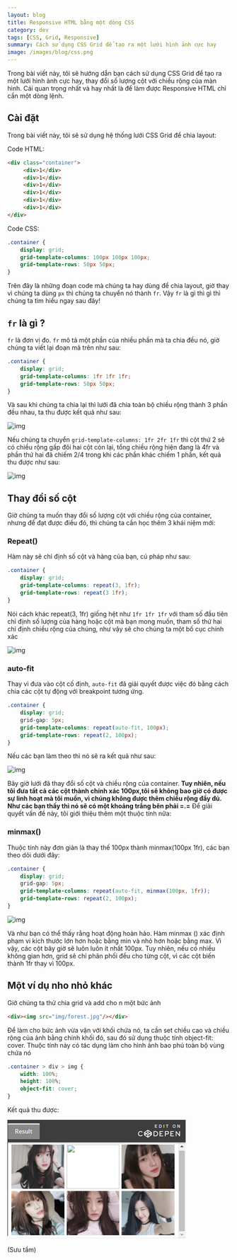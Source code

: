 ```yaml
---
layout: blog
title: Responsive HTML bằng một dòng CSS
category: dev
tags: [CSS, Grid, Responsive]
summary: Cách sử dụng CSS Grid để tạo ra một lưới hình ảnh cực hay
image: /images/blog/css.png
---
```

Trong bài viết này, tôi sẽ hướng dẫn bạn cách sử dụng CSS Grid để tạo ra một lưới hình ảnh cực hay, thay đổi số lượng cột với chiều rộng của màn hình. Cái quan trọng nhất và hay nhất là để làm được Responsive HTML chỉ cần một dòng lệnh.

## Cài đặt

Trong bài viết này, tôi sẽ sử dụng hệ thống lưới CSS Grid để chia layout:

Code HTML:

```html
<div class="container">
     <div>1</div>
     <div>1</div>
     <div>1</div>
     <div>1</div>
     <div>1</div>
     <div>1</div>
</div>
```

Code CSS:

```scss
.container {
    display: grid;
    grid-template-columns: 100px 100px 100px;
    grid-template-rows: 50px 50px;
}
```

Trên đây là những đoạn code mà chúng ta hay dùng để chia layout, giờ thay vì chúng ta dùng `px` thì chúng ta chuyển nó thành `fr`. Vậy `fr` là gì thì gì thì chúng ta tìm hiểu ngay sau đây!

## `fr` là gì ?

`fr` là đơn vị đo. `fr` mô tả một phần của nhiều phần mà ta chia đều nó, giờ chúng ta viết lại đoạn mã trên như sau:

```scss
.container {
    display: grid;
    grid-template-columns: 1fr 1fr 1fr;
    grid-template-rows: 50px 50px;
}
```

Và sau khi chúng ta chia lại thì lưới đã chia toàn bộ chiều rộng thành 3 phần đều nhau, ta thu được kết quả như sau:

![img](https://images.viblo.asia/9be09bb8-a6c4-470f-a9b1-47d997eb23e5.gif)

Nếu chúng ta chuyển `grid-template-columns: 1fr 2fr 1fr` thì cột thứ 2 sẽ có chiều rộng gấp đôi hai cột còn lại, tổng chiều rộng hiện đang là 4fr và phần thứ hai đã chiếm 2/4 trong khi các phần khác chiếm 1 phần, kết quả thu được như sau:

![img](https://images.viblo.asia/4eb99db7-6948-441c-9f65-832e2c9ff74f.gif)

## Thay đổi số cột

Giờ chúng ta muốn thay đổi số lượng cột với chiều rộng của container, nhưng để đạt được điều đó, thì chúng ta cần học thêm 3 khái niệm mới:

### Repeat()

Hàm này sẽ chỉ định số cột và hàng của bạn, cú pháp như sau:

```scss
.container {
    display: grid;
    grid-template-columns: repeat(3, 1fr);
    grid-template-rows: repeat(3 1fr);
}
```

Nói cách khác repeat(3, 1fr) giống hệt như `1fr 1fr 1fr` với tham số đầu tiên chỉ định số lượng của hàng hoặc cột mà bạn mong muốn, tham số thứ hai chỉ định chiều rộng của chúng, như vậy sẽ cho chúng ta một bố cục chính xác

![img](https://images.viblo.asia/1cf60569-09c3-4f3f-b559-d08ac90174ab.PNG)

### auto-fit

Thay vì đưa vào cột cố định, `auto-fit` đã giải quyết được việc đó bằng cách chia các cột tự động với breakpoint tương ứng.

```scss
.container {
    display: grid;
    grid-gap: 5px;
    grid-template-columns: repeat(auto-fit, 100px);
    grid-template-rows: repeat(2, 100px);
}
```

Nếu các bạn làm theo thì nó sẽ ra kết quả như sau:

![img](https://images.viblo.asia/22a7f499-0f99-4743-bb68-66a214d31f57.gif)

Bây giờ lưới đã thay đổi số cột và chiều rộng của container. **Tuy nhiên, nếu tôi đưa tất cả các cột thành chính xác 100px,tôi sẽ không bao giờ có được sự linh hoạt mà tôi muốn, vì chúng không được thêm chiều rộng đầy đủ. Như các bạn thấy thì nó sẽ có một khoảng trắng bên phải =.=** Để giải quyết vấn đề này, tôi giới thiệu thêm một thuộc tính nữa:

### minmax()

Thuộc tính này đơn giản là thay thế 100px thành minmax(100px 1fr), các bạn theo dõi dưới đây:

```scss
.container {
    display: grid;
    grid-gap: 5px;
    grid-template-columns: repeat(auto-fit, minmax(100px, 1fr));
    grid-template-rows: repeat(2, 100px);
}
```

![img](https://images.viblo.asia/2035b883-687a-48f9-858d-45e6076184b2.gif)

Và như bạn có thể thấy rằng hoạt động hoàn hảo. Hàm minmax () xác định phạm vi kích thước lớn hơn hoặc bằng min và nhỏ hơn hoặc bằng max. Vì vậy, các cột bây giờ sẽ luôn luôn ít nhất 100px. Tuy nhiên, nếu có nhiều không gian hơn, grid sẽ chỉ phân phối đều cho từng cột, vì các cột biến thành 1fr thay vì 100px.

## Một ví dụ nho nhỏ khác

Giờ chúng ta thử chia grid và add cho n một bức ảnh

```html
<div><img src="img/forest.jpg"/></div>
```

Để làm cho bức ảnh vừa vặn với khối chứa nó, ta cần set chiều cao và chiều rộng của ảnh bằng chính khối đó, sau đó sử dụng thuộc tính object-fit: cover. Thuộc tính này có tác dụng làm cho hình ảnh bao phủ toàn bộ vùng chứa nó

```scss
.container > div > img {
    width: 100%;
    height: 100%;
    object-fit: cover;
}
```

Kết quả thu được:

![](/images/blog/css.png)

(Sưu tầm)